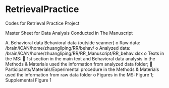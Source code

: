 # RetrievalPractice
Codes for Retrieval Practice Project


Master Sheet for Data Analysis Conducted in The Manuscript

A.	Behavioral data
Behavioral data (outside scanner)
o	Raw data: /brain/iCAN/home/zhuangliping/RR/behav/
o	Analyzed data: /brain/iCAN/home/zhuangliping/RR/RR_Manuscript/RR_behav.xlsx
o	Texts in the MS: 
  	  1st section in the main text and Behavioral data analysis in the Methods & Materials used the information from analyzed data folder;
  	  Participants/Materials/Experimental procedure in the Methods & Materials used the information from raw data folder
o	Figures in the MS: Figure 1; Supplemental Figure 1 
